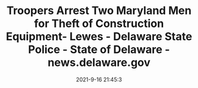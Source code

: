 ---
"title": "Troopers Arrest Two Maryland Men for Theft of Construction Equipment- Lewes - Delaware State Police - State of Delaware - news.delaware.gov"
"date": "2021-9-16 21:45:3"
"feed_name": "GOOGLENEWSCONSTRUCTION"
"feed_website": "https://news.google.com/search?q=construction%2Bincident&hl=en-US&gl=US&ceid=US:en"
"feed_rss": "https://news.google.com/rss/search?q=construction%2Bincident&hl=en-US&gl=US&ceid=US:en"
"link": "https://dsp.delaware.gov/2021/09/16/troopers-arrest-two-maryland-men-for-theft-of-construction-equipment-lewes/"
"file": "_posts/2021-1-1-242eb27a6274d3b9e7f1dea91e7fe4b0c238221c.md"
"accident": "1"
"drilling": "0"
"dead": "0"
"injured": "0"
"where": "unknown site"
---